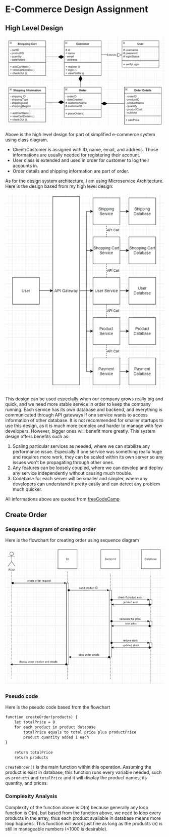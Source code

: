 # E-Commerce Design Assignment

## High Level Design

![High Level Design](./assets/high-level.png)

Above is the high level design for part of simplified e-commerce system using class diagram.

- Client/Customer is assigned with ID, name, email, and address. Those informations are usually needed for registering their account.
- User class is extended and used in order for customer to log their accounts in.
- Order details and shipping information are part of order.

As for the design system architecture, I am using Microservice Architecture. Here is the design based from my high level design:

![Microservice Architecture](./assets/microservice.png)

This design can be used especially when our company grows really big and quick, and we need more stable service in order to keep the company running. Each service has its own database and backend, and everything is communicated through API gateways if one service wants to access information of other database. It is not recommended for smaller startups to use this design, as it is much more complex and harder to manage with few developers. However, bigger ones will benefit more greatly.
This system design offers benefits such as:

1. Scaling particular services as needed, where we can stabilize any performance issue. Especially if one service was something reallu huge and requires more work, they can be scaled within its own server so any issues won't be propagating through other ones.
2. Any features can be loosely coupled, where we can develop and deploy any service independently without causing much trouble.
3. Codebase for each server will be smaller and simpler, where any developers can understand it pretty easily and can detect any problem much quicker.

All informations above are quoted from [freeCodeCamp](https://www.freecodecamp.org/news/an-introduction-to-software-architecture-patterns/#microservices-architecture)

## Create Order

### Sequence diagram of creating order

Here is the flowchart for creating order using sequence diagram

![Create Order](./assets/create-order.png)

### Pseudo code

Here is the pseudo code based from the flowchart

```pseudocode
function createOrder(products) {
    let totalPrice = 0
    for each product in product database
        totalPrice equals to total price plus productPrice
        product quantity added 1 each
}

    return totalPrice
    return products
```

`createOrder()` is the main function within this operation. Assuming the product is exist in database, this function runs every variable needed, such as `products` and `totalPrice` and it will display the product names, its quantity, and prices.

### Complexity Analysis

Complexity of the function above is O(n) because generally any loop function is O(n), but based from the function above, we need to loop every products in the array, thus each product available in database means more loop happens. This function will work just fine as long as the products (n) is still in manageable numbers (<1000 is desirable).
